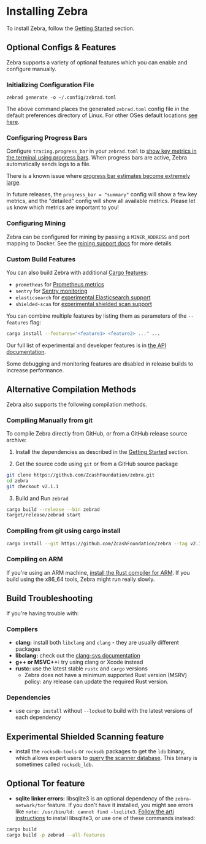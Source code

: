 # Installing Zebra

To install Zebra, follow the [Getting Started](https://zebra.zfnd.org/index.html#getting-started) section.

## Optional Configs & Features

Zebra supports a variety of optional features which you can enable and configure
manually.

### Initializing Configuration File

```console
zebrad generate -o ~/.config/zebrad.toml
```

The above command places the generated `zebrad.toml` config file in the default
preferences directory of Linux. For other OSes default locations [see
here](https://docs.rs/dirs/latest/dirs/fn.preference_dir.html).

### Configuring Progress Bars

Configure `tracing.progress_bar` in your `zebrad.toml` to [show key metrics in
the terminal using progress
bars](https://zfnd.org/experimental-zebra-progress-bars/). When progress bars
are active, Zebra automatically sends logs to a file.

There is a known issue where [progress bar estimates become extremely
large](https://github.com/console-rs/indicatif/issues/556).

In future releases, the `progress_bar = "summary"` config will show a few key
metrics, and the "detailed" config will show all available metrics. Please let
us know which metrics are important to you!

### Configuring Mining

Zebra can be configured for mining by passing a `MINER_ADDRESS` and port mapping
to Docker. See the [mining support
docs](https://zebra.zfnd.org/user/mining-docker.html) for more details.

### Custom Build Features

You can also build Zebra with additional [Cargo
features](https://doc.rust-lang.org/cargo/reference/features.html#command-line-feature-options):

- `prometheus` for [Prometheus metrics](https://zebra.zfnd.org/user/metrics.html)
- `sentry` for [Sentry monitoring](https://zebra.zfnd.org/user/tracing.html#sentry-production-monitoring)
- `elasticsearch` for [experimental Elasticsearch support](https://zebra.zfnd.org/user/elasticsearch.html)
- `shielded-scan` for [experimental shielded scan support](https://zebra.zfnd.org/user/shielded-scan.html)

You can combine multiple features by listing them as parameters of the
`--features` flag:

```sh
cargo install --features="<feature1> <feature2> ..." ...
```

Our full list of experimental and developer features is in [the API
documentation](https://docs.rs/zebrad/latest/zebrad/index.html#zebra-feature-flags).

Some debugging and monitoring features are disabled in release builds to
increase performance.

## Alternative Compilation Methods

Zebra also supports the following compilation methods.

### Compiling Manually from git

To compile Zebra directly from GitHub, or from a GitHub release source archive:

1. Install the dependencies as described in the [Getting
   Started](https://zebra.zfnd.org/index.html#getting-started) section.

2. Get the source code using `git` or from a GitHub source package

```sh
git clone https://github.com/ZcashFoundation/zebra.git
cd zebra
git checkout v2.1.1
```

3. Build and Run `zebrad`

```sh
cargo build --release --bin zebrad
target/release/zebrad start
```

### Compiling from git using cargo install

```sh
cargo install --git https://github.com/ZcashFoundation/zebra --tag v2.1.1 zebrad
```

### Compiling on ARM

If you're using an ARM machine, [install the Rust compiler for
ARM](https://rust-lang.github.io/rustup/installation/other.html). If you build
using the x86_64 tools, Zebra might run really slowly.

## Build Troubleshooting

If you're having trouble with:

### Compilers

- **clang:** install both `libclang` and `clang` - they are usually different packages
- **libclang:** check out the [clang-sys documentation](https://github.com/KyleMayes/clang-sys#dependencies)
- **g++ or MSVC++:** try using clang or Xcode instead
- **rustc:** use the latest stable `rustc` and `cargo` versions
  - Zebra does not have a minimum supported Rust version (MSRV) policy: any release can update the required Rust version.

### Dependencies

- use `cargo install` without `--locked` to build with the latest versions of each dependency

## Experimental Shielded Scanning feature

- install the `rocksdb-tools` or `rocksdb` packages to get the `ldb` binary, which allows expert users to
  [query the scanner database](https://zebra.zfnd.org/user/shielded-scan.html). This binary is sometimes called `rocksdb_ldb`.

## Optional Tor feature

- **sqlite linker errors:** libsqlite3 is an optional dependency of the `zebra-network/tor` feature.
  If you don't have it installed, you might see errors like `note: /usr/bin/ld: cannot find -lsqlite3`.
  [Follow the arti instructions](https://gitlab.torproject.org/tpo/core/arti/-/blob/main/CONTRIBUTING.md#setting-up-your-development-environment)
  to install libsqlite3, or use one of these commands instead:

```sh
cargo build
cargo build -p zebrad --all-features
```


